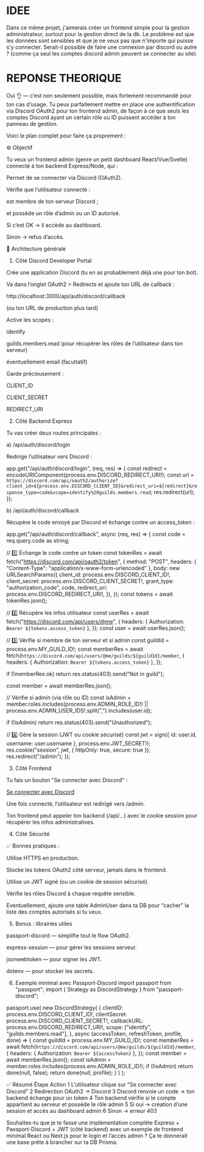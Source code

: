 # IDEE

Dans ce même projet, j'aimerais créer un frontend simple pour la gestion administrateur, surtout pour la gestion direct de la db.
Le problème est que les données sont sensibles et que je ne veux pas que n'importe qui puisse s'y connecter. Serait-il possible de faire une connexion par discord ou autre ? (comme ça seul les comptes discord admin peuvent se connecter au site)

# REPONSE THEORIQUE

Oui 👌 — c’est non seulement possible, mais fortement recommandé pour ton cas d’usage.
Tu peux parfaitement mettre en place une authentification via Discord OAuth2 pour ton frontend admin, de façon à ce que seuls les comptes Discord ayant un certain rôle ou ID puissent accéder à ton panneau de gestion.

Voici le plan complet pour faire ça proprement :

⚙️ Objectif

Tu veux un frontend admin (genre un petit dashboard React/Vue/Svelte) connecté à ton backend Express/Node, qui :

Permet de se connecter via Discord (OAuth2).

Vérifie que l’utilisateur connecté :

est membre de ton serveur Discord ;

et possède un rôle d’admin ou un ID autorisé.

Si c’est OK → il accède au dashboard.

Sinon → refus d’accès.

🧩 Architecture générale

1. Côté Discord Developer Portal

Crée une application Discord (tu en as probablement déjà une pour ton bot).

Va dans l’onglet OAuth2 > Redirects et ajoute ton URL de callback :

http://localhost:3000/api/auth/discord/callback

(ou ton URL de production plus tard)

Active les scopes :

identify

guilds.members.read (pour récupérer les rôles de l’utilisateur dans ton serveur)

éventuellement email (facultatif)

Garde précieusement :

CLIENT_ID

CLIENT_SECRET

REDIRECT_URI

2. Côté Backend Express

Tu vas créer deux routes principales :

a) /api/auth/discord/login

Redirige l’utilisateur vers Discord :

app.get("/api/auth/discord/login", (req, res) => {
const redirect = encodeURIComponent(process.env.DISCORD_REDIRECT_URI!);
const url = `https://discord.com/api/oauth2/authorize?client_id=${process.env.DISCORD_CLIENT_ID}&redirect_uri=${redirect}&response_type=code&scope=identify%20guilds.members.read`;
res.redirect(url);
});

b) /api/auth/discord/callback

Récupère le code envoyé par Discord et échange contre un access_token :

app.get("/api/auth/discord/callback", async (req, res) => {
const code = req.query.code as string;

// 1️⃣ Échange le code contre un token
const tokenRes = await fetch("https://discord.com/api/oauth2/token", {
method: "POST",
headers: { "Content-Type": "application/x-www-form-urlencoded" },
body: new URLSearchParams({
client_id: process.env.DISCORD_CLIENT_ID!,
client_secret: process.env.DISCORD_CLIENT_SECRET!,
grant_type: "authorization_code",
code,
redirect_uri: process.env.DISCORD_REDIRECT_URI!,
}),
});
const tokens = await tokenRes.json();

// 2️⃣ Récupère les infos utilisateur
const userRes = await fetch("https://discord.com/api/users/@me", {
headers: { Authorization: `Bearer ${tokens.access_token}` },
});
const user = await userRes.json();

// 3️⃣ Vérifie si membre de ton serveur et si admin
const guildId = process.env.MY_GUILD_ID!;
const memberRes = await fetch(`https://discord.com/api/users/@me/guilds/${guildId}/member`, {
headers: { Authorization: `Bearer ${tokens.access_token}` },
});

if (!memberRes.ok) return res.status(403).send("Not in guild");

const member = await memberRes.json();

// Vérifie si admin (via rôle ou ID)
const isAdmin =
member.roles.includes(process.env.ADMIN_ROLE_ID!) ||
process.env.ADMIN_USER_IDS!.split(",").includes(user.id);

if (!isAdmin) return res.status(403).send("Unauthorized");

// 4️⃣ Gère la session (JWT ou cookie sécurisé)
const jwt = sign({ id: user.id, username: user.username }, process.env.JWT_SECRET!);
res.cookie("session", jwt, { httpOnly: true, secure: true });
res.redirect("/admin");
});

3. Côté Frontend

Tu fais un bouton "Se connecter avec Discord" :

<a href="/api/auth/discord/login">Se connecter avec Discord</a>

Une fois connecté, l’utilisateur est redirigé vers /admin.

Ton frontend peut appeler ton backend (/api/...) avec le cookie session pour récupérer les infos administratives.

4. Côté Sécurité

✅ Bonnes pratiques :

Utilise HTTPS en production.

Stocke les tokens OAuth2 côté serveur, jamais dans le frontend.

Utilise un JWT signé (ou un cookie de session sécurisé).

Vérifie les rôles Discord à chaque requête sensible.

Eventuellement, ajoute une table AdminUser dans ta DB pour “cacher” la liste des comptes autorisés si tu veux.

5. Bonus : librairies utiles

passport-discord
— simplifie tout le flow OAuth2.

express-session
— pour gérer les sessions serveur.

jsonwebtoken
— pour signer les JWT.

dotenv
— pour stocker les secrets.

6. Exemple minimal avec Passport-Discord
   import passport from "passport";
   import { Strategy as DiscordStrategy } from "passport-discord";

passport.use(
new DiscordStrategy(
{
clientID: process.env.DISCORD_CLIENT_ID!,
clientSecret: process.env.DISCORD_CLIENT_SECRET!,
callbackURL: process.env.DISCORD_REDIRECT_URI!,
scope: ["identify", "guilds.members.read"],
},
async (accessToken, refreshToken, profile, done) => {
const guildId = process.env.MY_GUILD_ID!;
const memberRes = await fetch(`https://discord.com/api/users/@me/guilds/${guildId}/member`, {
headers: { Authorization: `Bearer ${accessToken}` },
});
const member = await memberRes.json();
const isAdmin = member.roles.includes(process.env.ADMIN_ROLE_ID!);
if (!isAdmin) return done(null, false);
return done(null, profile);
}
)
);

✅ Résumé
Étape Action
1 L’utilisateur clique sur "Se connecter avec Discord"
2 Redirection OAuth2 → Discord
3 Discord renvoie un code → ton backend échange pour un token
4 Ton backend vérifie si le compte appartient au serveur et possède le rôle admin
5 Si oui → création d’une session et accès au dashboard admin
6 Sinon → erreur 403

Souhaites-tu que je te fasse une implémentation complète Express + Passport-Discord + JWT (côté backend) avec un exemple de frontend minimal React ou Next.js pour le login et l’accès admin ?
Ça te donnerait une base prête à brancher sur ta DB Prisma.

